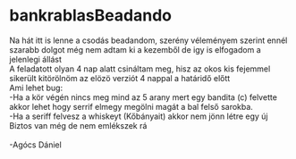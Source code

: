 # bankrablasBeadando

Na hát itt is lenne a csodás beadandom, szerény véleményem szerint ennél szarabb dolgot még nem adtam ki a kezemből de igy is elfogadom a jelenlegi állást<br />
A feladatott olyan 4 nap alatt csináltam meg, hisz az okos kis fejemmel sikerült kitörölnöm az elözö verziót 4 nappal a határidő előtt<br />
Ami lehet bug:<br />
  -Ha a kör végén nincs meg mind az 5 arany mert egy bandita (c) felvette akkor lehet hogy serrif elmegy megölni magát a bal felső sarokba.<br />
  -Ha a seriff felvesz a whiskeyt (Kőbányait) akkor nem jönn létre egy új<br />
Biztos van még de nem emlékszek rá<br />
<br />
  -Agócs Dániel
